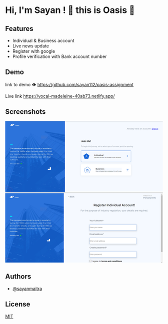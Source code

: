 
# Hi, I'm Sayan ! 👋 this is Oasis 📰



## Features

- Individual & Business account 
- Live news update 
- Register with google 
- Profile verification with Bank account number


## Demo

link to demo 👁️
https://github.com/sayan112/oasis-assignment

Live link 
https://vocal-madeleine-40ab73.netlify.app/


## Screenshots

![App Screenshot](https://github.com/sayan112/oasis-assignment/blob/main/HomePage.png)
![App Screenshot](https://github.com/sayan112/oasis-assignment/blob/main/login%20Page.png)

## Authors

- [@sayanmaitra](https://github.com/sayan112)



## License

[MIT](https://choosealicense.com/licenses/mit/)

